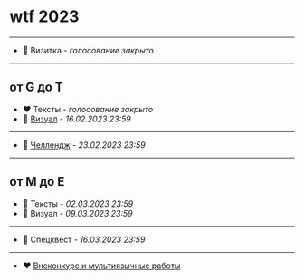 # wtf 2023
----------

* 💜 Визитка - *голосование закрыто*

----------

## от G до T
* ❤️ Тексты - *голосование закрыто*
* 🧡 [Визуал](/wtf2023/02_gpg13_visual.htm) - *16.02.2023  23:59*

----------

* 💛 [Челлендж](/wtf2023/03_challenge.htm) - *23.02.2023  23:59*

----------

## от M до E
* 💚 Тексты - *02.03.2023  23:59*
* 💙 Визуал - *09.03.2023  23:59*

----------

* 💜 Спецквест - *16.03.2023  23:59*

----------

* ❤️ [Внеконкурс и мультиязычные работы](/wtf2023/00_out.htm)
